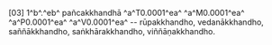 [03] 1^b^.^eb^ pañcakkhandhā ^a^T0.0001^ea^ ^a^M0.0001^ea^ ^a^P0.0001^ea^ ^a^V0.0001^ea^ -- rūpakkhandho, vedanākkhandho, saññākkhandho,  saṅkhārakkhandho, viññāṇakkhandho.